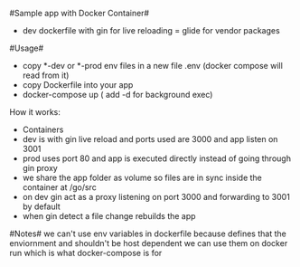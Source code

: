 #Sample app with Docker Container#
 - dev dockerfile with gin for live reloading
 = glide for vendor packages

#Usage#
- copy *-dev or *-prod env files in a new file .env (docker compose will read from it)
- copy Dockerfile into your app
- docker-compose up ( add -d for background exec)

How it works:
- Containers
 - dev is with gin live reload and ports used are 3000 and app listen on 3001
 - prod uses port 80 and app is executed directly instead of going through gin proxy
- we share the app folder as volume so files are in sync inside the container at /go/src
- on dev gin act as a proxy listening on port 3000 and forwarding to 3001 by default
- when gin detect a file change rebuilds the app

#Notes#
we can't use env variables in dockerfile
because defines that the enviornment and shouldn't be host dependent
we can use them on docker run which is what docker-compose is for
